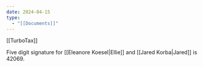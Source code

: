 ```yaml
---
date: 2024-04-15
type:
  - "[[Documents]]"
---
```

[[TurboTax]]

Five digit signature for [[Eleanore Koesel|Ellie]] and [[Jared Korba|Jared]] is 42069.



